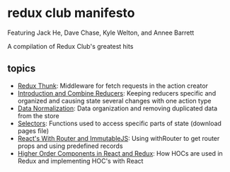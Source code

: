 # redux club manifesto

Featuring Jack He, Dave Chase, Kyle Welton, and Annee Barrett

A compilation of Redux Club's greatest hits

## topics
 - <a href="">Redux Thunk</a>: Middleware for fetch requests in the action creator
 - <a href="https://github.com/RachelSa/advanced-redux-part-one">Introduction and Combine Reducers</a>: Keeping reducers specific and organized and causing state several changes with one action type
 - <a href="https://github.com/anneeb/references/blob/master/Normalization.md">Data Normalization</a>: Data organization and removing duplicated data from the store
 - <a href="./Redux Selectors.pages">Selectors</a>: Functions used to access specific parts of state (download pages file)
 - <a href="https://github.com/RachelSa/advanced-redux-part-two">React's With Router and ImmutableJS</a>: Using withRouter to get router props and using predefined records
 - <a href="https://github.com/asolace/HOC">Higher Order Components in React and Redux</a>: How HOCs are used in Redux and implementing HOC's with React

